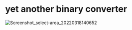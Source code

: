# yet another binary converter
![Screenshot_select-area_20220318140652](https://user-images.githubusercontent.com/68698872/159000101-481533cb-098e-433b-aec6-e565f3cf6960.png)
